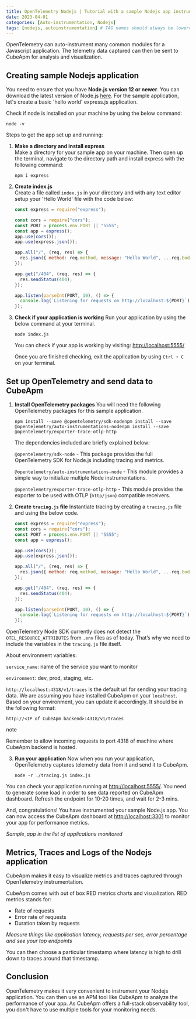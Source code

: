 ```yaml
---
title: OpenTelemetry Nodejs | Tutorial with a sample Nodejs app instrumentation
date: 2023-04-01
categories: [Auto-instrumentation, Nodejs]
tags: [nodejs, autoinstrumentation] # TAG names should always be lowercase
---
```


OpenTelemetry can auto-instrument many common modules for a Javascript application. The telemetry data captured can then be sent to CubeApm for analysis and visualization.

## Creating sample Nodejs application[​](#creating-sample-nodejs-application "Direct link to Creating sample Nodejs application")

You need to ensure that you have **Node.js version 12 or newer**. You can download the latest version of Node.js [here](https://nodejs.org/en/download/). For the sample application, let's create a basic 'hello world' express.js application.

<!-- If you do not want to follow these steps manually, you can directly check out the [GitHub repo](https://github.com/CubeApm/sample-nodejs-app) of the sample application. You can run the app directly after cloning it and start sending data to CubeApm. The code is already instrumented with OpenTelemetry libraries. -->

<!-- But, it would be better if you follow these steps to understand what's happening. -->

Check if node is installed on your machine by using the below command:

    node -v

Steps to get the app set up and running:

1.  **Make a directory and install express**  
    Make a directory for your sample app on your machine. Then open up the terminal, navigate to the directory path and install express with the following command:

        npm i express

2.  **Create index.js**  
     Create a file called `index.js` in your directory and with any text editor setup your 'Hello World' file with the code below:

    ```javascript
    const express = require("express");

    const cors = require("cors");
    const PORT = process.env.PORT || "5555";
    const app = express();
    app.use(cors());
    app.use(express.json());

    app.all("/", (req, res) => {
      res.json({ method: req.method, message: "Hello World", ...req.body });
    });

    app.get("/404", (req, res) => {
      res.sendStatus(404);
    });

    app.listen(parseInt(PORT, 10), () => {
      console.log(`Listening for requests on http://localhost:${PORT}`);
    });
    ```

3.  **Check if your application is working**
    Run your application by using the below command at your terminal.

        node index.js

    You can check if your app is working by visiting: [http://localhost:5555/](http://localhost:5555/)

    Once you are finished checking, exit the application by using `Ctrl + C` on your terminal.

## Set up OpenTelemetry and send data to CubeApm[​](#set-up-opentelemetry-and-send-data-to-signoz "Direct link to Set up OpenTelemetry and send data to CubeApm")

1.  **Install OpenTelemetry packages**
    You will need the following OpenTelemetry packages for this sample application.

        npm install --save @opentelemetry/sdk-nodenpm install --save @opentelemetry/auto-instrumentations-nodenpm install --save @opentelemetry/exporter-trace-otlp-http

    The dependencies included are briefly explained below:

    `@opentelemetry/sdk-node` - This package provides the full OpenTelemetry SDK for Node.js including tracing and metrics.

    `@opentelemetry/auto-instrumentations-node` - This module provides a simple way to initialize multiple Node instrumentations.

    `@opentelemetry/exporter-trace-otlp-http` - This module provides the exporter to be used with OTLP (`http/json`) compatible receivers.

2.  **Create `tracing.js` file**
    Instantiate tracing by creating a `tracing.js` file and using the below code.

    ```javascript
    const express = require("express");
    const cors = require("cors");
    const PORT = process.env.PORT || "5555";
    const app = express();

    app.use(cors());
    app.use(express.json());

    app.all("/", (req, res) => {
      res.json({ method: req.method, message: "Hello World", ...req.body });
    });

    app.get("/404", (req, res) => {
      res.sendStatus(404);
    });

    app.listen(parseInt(PORT, 10), () => {
      console.log(`Listening for requests on http://localhost:${PORT}`);
    });
    ```

OpenTelemetry Node SDK currently does not detect the `OTEL_RESOURCE_ATTRIBUTES` from `.env` files as of today. That’s why we need to include the variables in the `tracing.js` file itself.

About environment variables:

`service_name`: name of the service you want to monitor

`environment`: dev, prod, staging, etc.

`http://localhost:4318/v1/traces` is the default url for sending your tracing data. We are assuming you have installed CubeApm on your `localhost`. Based on your environment, you can update it accordingly. It should be in the following format:

`http://<IP of CubeApm backend>:4318/v1/traces`

note

Remember to allow incoming requests to port 4318 of machine where CubeApm backend is hosted.

3.  **Run your application**
    Now when you run your application, OpenTelemetry captures telemetry data from it and send it to CubeApm.

        node -r ./tracing.js index.js

You can check your application running at [http://localhost:5555/](http://localhost:5555/). You need to generate some load in order to see data reported on CubeApm dashboard. Refresh the endpoint for 10-20 times, and wait for 2-3 mins.

And, congratulations! You have instrumented your sample Node.js app. You can now access the CubeApm dashboard at [http://localhost:3301](http://localhost:3301) to monitor your app for performance metrics.

_Sample_app in the list of applications monitored_

## Metrics, Traces and Logs of the Nodejs application[​](#metrics-traces-and-logs-of-the-nodejs-application "Direct link to Metrics, Traces and Logs of the Nodejs application")

CubeApm makes it easy to visualize metrics and traces captured through OpenTelemetry instrumentation.

CubeApm comes with out of box RED metrics charts and visualization. RED metrics stands for:

- Rate of requests
- Error rate of requests
- Duration taken by requests

_Measure things like application latency, requests per sec, error percentage and see your top endpoints_

You can then choose a particular timestamp where latency is high to drill down to traces around that timestamp.

<!-- _View of traces at a particular timestamp_ -->
<!-- TODO - Confirm with Vijay -->
<!-- You can use flamegraphs to exactly identify the issue causing the latency.

_Flamegraphs showing exact duration taken by each spans - a concept of distributed tracing_

You can also use CubeApm for log management. For Nodejs applications, you can use the [winston logger](https://signoz.io/blog/winston-logger/) to send logs to CubeApm.

_Logs management in CubeApm_ -->

## Conclusion[​](#conclusion "Direct link to Conclusion")

OpenTelemetry makes it very convenient to instrument your Nodejs application. You can then use an APM tool like CubeApm to analyze the performance of your app. As CubeApm offers a full-stack observability tool, you don't have to use multiple tools for your monitoring needs.

